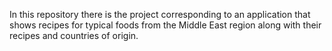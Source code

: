 In this repository there is the project corresponding to an application that shows recipes for typical foods from the Middle East region along with their recipes and countries of origin.
